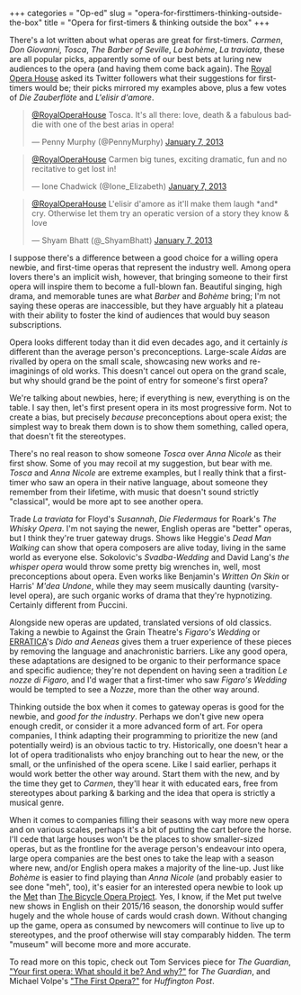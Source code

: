 +++
categories = "Op-ed"
slug = "opera-for-firsttimers-thinking-outside-the-box"
title = "Opera for first-timers &amp; thinking outside the box"
+++

There's a lot written about what operas are great for first-timers. *Carmen*, *Don Giovanni*, *Tosca*, *The Barber of Seville*, *La bohème*, *La traviata*, these are all popular picks, apparently some of our best bets at luring new audiences to the opera (and having them come back again). The [Royal Opera House](http://www.roh.org.uk/news/opera-for-first-timers-your-suggestions) asked its Twitter followers what their suggestions for first-timers would be; their picks mirrored my examples above, plus a few votes of *Die Zauberflöte* and *L'elisir d'amore*.

<blockquote class="twitter-tweet" lang="en"><p lang="en" dir="ltr"><a href="https://twitter.com/RoyalOperaHouse">@RoyalOperaHouse</a> Tosca. It&#39;s all there: love, death &amp; a fabulous baddie with one of the best arias in opera!</p>&mdash; Penny Murphy (@PennyMurphy) <a href="https://twitter.com/PennyMurphy/status/288342173647265793">January 7, 2013</a></blockquote>
<script async src="//platform.twitter.com/widgets.js" charset="utf-8"></script>

<blockquote class="twitter-tweet" lang="en"><p lang="en" dir="ltr"><a href="https://twitter.com/RoyalOperaHouse">@RoyalOperaHouse</a> Carmen big tunes, exciting dramatic, fun and no recitative to get lost in!</p>&mdash; Ione Chadwick (@Ione_Elizabeth) <a href="https://twitter.com/Ione_Elizabeth/status/288346529784266752">January 7, 2013</a></blockquote>
<script async src="//platform.twitter.com/widgets.js" charset="utf-8"></script>

<blockquote class="twitter-tweet" lang="en"><p lang="en" dir="ltr"><a href="https://twitter.com/RoyalOperaHouse">@RoyalOperaHouse</a> L&#39;elisir d&#39;amore as it&#39;ll make them laugh *and* cry. Otherwise let them try an operatic version of a story they know &amp; love</p>&mdash; Shyam Bhatt (@_ShyamBhatt) <a href="https://twitter.com/_ShyamBhatt/status/288344725956743169">January 7, 2013</a></blockquote>
<script async src="//platform.twitter.com/widgets.js" charset="utf-8"></script>

I suppose there's a difference between a good choice for a willing opera newbie, and first-time operas that represent the industry well. Among opera lovers there's an implicit wish, however, that bringing someone to their first opera will inspire them to become a full-blown fan. Beautiful singing, high drama, and memorable tunes are what *Barber* and *Bohème* bring; I'm not saying these operas are inaccessible, but they have arguably hit a plateau with their ability to foster the kind of audiences that would buy season subscriptions.

Opera looks different today than it did even decades ago, and it certainly *is* different than the average person's preconceptions. Large-scale *Aida*s are rivalled by opera on the small scale, showcasing new works and re-imaginings of old works. This doesn't cancel out opera on the grand scale, but why should grand be the point of entry for someone's first opera?

We're talking about newbies, here; if everything is new, everything is on the table. I say then, let's first present opera in its most progressive form. Not to create a bias, but precisely *because* preconceptions about opera exist; the simplest way to break them down is to show them something, called opera, that doesn't fit the stereotypes.

There's no real reason to show someone *Tosca* over *Anna Nicole* as their first show. Some of you may recoil at my suggestion, but bear with me. *Tosca* and *Anna Nicole* are extreme examples, but I really think that a first-timer who saw an opera in their native language, about someone they remember from their lifetime, with music that doesn't sound strictly "classical", would be more apt to see another opera.

Trade *La traviata* for Floyd's *Susannah*, *Die Fledermaus* for Roark's *The Whisky Opera*. I'm not saying the newer, English operas are "better" operas, but I think they're truer gateway drugs. Shows like Heggie's *Dead Man Walking* can show that opera composers are alive today, living in the same world as everyone else. Sokolovic's *Svadba-Wedding* and David Lang's *the whisper opera* would throw some pretty big wrenches in, well, most preconceptions about opera. Even works like Benjamin's *Written On Skin* or Harris' *M'dea Undone*, while they may seem musically daunting (varsity-level opera), are such organic works of drama that they're hypnotizing. Certainly different from Puccini.

Alongside new operas are updated, translated versions of old classics. Taking a newbie to Against the Grain Theatre's *Figaro's Wedding* or [ERRATICA](http://erratica.org/projects/dido-and-aeneas)'s *Dido and Aeneas* gives them a truer experience of these pieces by removing the language and anachronistic barriers. Like any good opera, these adaptations are designed to be organic to their performance space and specific audience; they're not dependent on having seen a tradition *Le nozze di Figaro*, and I'd wager that a first-timer who saw *Figaro's Wedding* would be tempted to see a *Nozze*, more than the other way around.

Thinking outside the box when it comes to gateway operas is good for the newbie, and *good for the industry*. Perhaps we don't give new opera enough credit, or consider it a more advanced form of art. For opera companies, I think adapting their programming to prioritize the new (and potentially weird) is an obvious tactic to try. Historically, one doesn't hear a lot of opera traditionalists who enjoy branching out to hear the new, or the small, or the unfinished of the opera scene. Like I said earlier, perhaps it would work better the other way around. Start them with the new, and by the time they get to *Carmen*, they'll hear it with educated ears, free from stereotypes about parking & barking and the idea that opera is strictly a musical genre.

When it comes to companies filling their seasons with way more new opera and on various scales, perhaps it's a bit of putting the cart before the horse. I'll cede that large houses won't be the places to show smaller-sized operas, but as the frontline for the average person's endeavour into opera, large opera companies are the best ones to take the leap with a season where new, and/or English opera makes a majority of the line-up. Just like *Bohème* is easier to find playing than *Anna Nicole* (and probably easier to see done "meh", too), it's easier for an interested opera newbie to look up the [Met](/scene/companies/the-metropolitan-opera/) than [The Bicycle Opera Project](/scene/companies/the-bicycle-opera-project/). Yes, I know, if the Met put twelve new shows in English on their 2015/16 season, the donorship would suffer hugely and the whole house of cards would crash down. Without changing up the game, opera as consumed by newcomers will continue to live up to stereotypes, and the proof otherwise will stay comparably hidden. The term "museum" will become more and more accurate.

To read more on this topic, check out Tom Services piece for *The Guardian*, ["Your first opera: What should it be? And why?"](http://www.theguardian.com/music/tomserviceblog/2014/may/08/inside-opera-day-the-best-opera-for-first-timers) for *The Guardian*, and Michael Volpe's ["The First Opera?"](http://www.huffingtonpost.co.uk/michael-volpe/the-first-opera_b_1550385.html) for *Huffington Post*.
